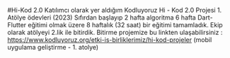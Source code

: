 #Hi-Kod 2.0
Katılımcı olarak yer aldığım Kodluyoruz Hi - Kod 2.0 Projesi 1. Atölye ödevleri (2023)
Sıfırdan başlayıp 2 hafta algoritma 6 hafta Dart-Flutter eğitimi olmak üzere 8 haftalık (32 saat) bir eğitimi tamamladık. 
Ekip olarak atölyeyi 2.lik ile bitirdik. 
Bitirme projemize bu linkten ulaşabilirsiniz : 
https://www.kodluyoruz.org/etki-is-birliklerimiz/hi-kod-projeler  (mobil uygulama geliştirme - 1. atolye) 
